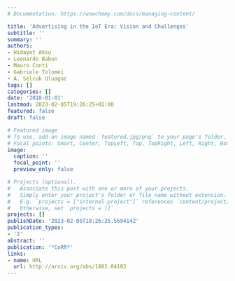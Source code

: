 ```yaml
---
# Documentation: https://wowchemy.com/docs/managing-content/

title: 'Advertising in the IoT Era: Vision and Challenges'
subtitle: ''
summary: ''
authors:
- Hidayet Aksu
- Leonardo Babun
- Mauro Conti
- Gabriele Tolomei
- A. Selcuk Uluagac
tags: []
categories: []
date: '2018-01-01'
lastmod: 2023-02-05T19:26:25+01:00
featured: false
draft: false

# Featured image
# To use, add an image named `featured.jpg/png` to your page's folder.
# Focal points: Smart, Center, TopLeft, Top, TopRight, Left, Right, BottomLeft, Bottom, BottomRight.
image:
  caption: ''
  focal_point: ''
  preview_only: false

# Projects (optional).
#   Associate this post with one or more of your projects.
#   Simply enter your project's folder or file name without extension.
#   E.g. `projects = ["internal-project"]` references `content/project/deep-learning/index.md`.
#   Otherwise, set `projects = []`.
projects: []
publishDate: '2023-02-05T18:26:25.569414Z'
publication_types:
- '2'
abstract: ''
publication: '*CoRR*'
links:
- name: URL
  url: http://arxiv.org/abs/1802.04102
---
```

